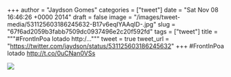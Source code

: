 
+++
author = "Jaydson Gomes"
categories = ["tweet"]
date = "Sat Nov 08 16:46:26 +0000 2014"
draft = false
image = "/images/tweet-media/531125603186245632-B17v6eqIYAAqID-.jpg"
slug = "67f6ad2059b3fabb7509dc0937496e2c20f592fd"
tags = ["tweet"]
title = """#FrontInPoa lotado http:/..."""
tweet = true
tweet_url = "https://twitter.com/jaydson/status/531125603186245632"
+++
#FrontInPoa lotado http://t.co/0uCNan0VSs

![](/images/tweet-media/531125603186245632-B17v6eqIYAAqID-.jpg)